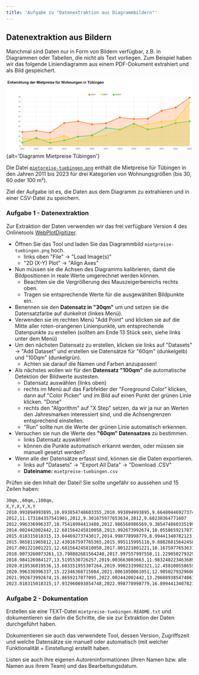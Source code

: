 ```yaml
---
title: 'Aufgabe zu "Datenextraktion aus Diagrammbildern"'
---
```


## Datenextraktion aus Bildern

Manchmal sind Daten nur in Form von Bildern verfügbar, z.B. in Diagrammen oder Tabellen, die nicht als Text vorliegen. 
Zum Beispiel haben wir das folgende Liniendiagramm aus einem PDF-Dokument extrahiert und als Bild gespeichert.

![Mietpreise Tübingen](fig/mietpreise.tuebingen.png){alt='Diagramm Mietpreise Tübingen'}

Die Datei [`mietpreise-tuebingen.png`](https://raw.githubusercontent.com/Dr-Eberle-Zentrum/FDM-basics/main/instructors/fig/mietpreise-tuebingen.png) enthält die Mietpreise für Tübingen in den Jahren 2011 bis 2023 für drei Kategorien von Wohnungsgrößen (bis 30, 60 oder 100 m²).

Ziel der Aufgabe ist es, die Daten aus dem Diagramm zu extrahieren und in einer CSV-Datei zu speichern.


### Aufgabe 1 - Datenextraktion

Zur Extraktion der Daten verwenden wir das frei verfügbare Version 4 des Onlinetools [WebPlotDigitizer](https://apps.automeris.io/wpd4/).

- Öffnen Sie das Tool und laden Sie das Diagrammbild `mietpreise-tuebingen.png` hoch.
  - links oben "File" -> "Load Image(s)"
  - "2D (X-Y) Plot" -> "Align Axes"
- Nun müssen sie die Achsen des Diagramms kalibrieren, damit die Bildpositionen in reale Werte umgerechnet werden können.
  - Beachten sie die Vergrößerung des Mauszeigerbereichs rechts oben.
  - Tragen sie entsprechende Werte für die ausgewählten Bildpunkte ein.
- Benennen sie den **Datensatz in "30qm"** um und setzen sie die Datensatzfarbe auf dunkelrot (linkes Menü).
- Verwenden sie im rechten Menü "Add Point" und klicken sie auf die Mitte aller roten-orangenen Linienpunkte, um entsprechende Datenpunkte zu erstellen (sollten am Ende 13 Stück sein, siehe links unter dem Menü)
- Um den nächsten Datensatz zu erstellen, klicken sie links auf "Datasets" -> "Add Dataset" und erstellen sie Datensätze für "60qm" (dunkelgelb) und "100qm" (dunkelgrün).
  - Achten sie darauf die Namen und Farben anzupassen!
- Als nächstes wollen wir für den **Datensatz "100qm"** die automatische Detektion der Bildwerte austesten. 
  - Datensatz auswählen (links oben)
  - rechts im Menü auf das Farbfelder der "Foreground Color" klicken, dann auf "Color Picker" und im Bild auf einen Punkt der grünen Linie klicken. "Done"
  - rechts den "Algorithm" auf "X Step" setzen, da wir ja nur an Werten den Jahresmarken interessiert sind, und die Achsengrenzen entsprechend einstellen.
  - "Run" sollte nun die Werte der grünen Linie automatisch erkennen.
- Versuchen sie nun die Werte des **"60qm" Datensatzes** zu bestimmen.
  - links Datensatz auswählen!
  - können die Punkte automatisch erkannt werden, oder müssen sie manuell gesetzt werden?
- Wenn alle der Datensätze erfasst sind, können sie die Daten exportieren.
  - links auf "Datasets" -> "Export All Data" -> "Download .CSV"
  - **Dateiname:** `mietpreise-tuebingen.csv`
  
Prüfen sie den Inhalt der Datei! Sie sollte ungefähr so aussehen und 15 Zeilen haben:

```csv
30qm,,60qm,,100qm,
X,Y,X,Y,X,Y
2010.993894993895,10.893854748603355,2010.993894993895,9.664804469273744,2011,8.714344396976669
2012,11.173184357541901,2012,9.301675977653634,2012,9.68230364771607
2012.996336996337,10.75418994413408,2012.986568986569,9.385474860335199,2013,8.669323036477163
2014.002442002442,12.681564245810058,2013.992673992674,10.055865921787712,2014,9.187068682221494
2015.018315018315,13.04469273743017,2014.998778998779,8.99441340782123,2015,9.952431810713113
2015.965811965812,12.430167597765365,2015.995115995116,9.888268156424584,2016,10.211304633585279
2017.001221001221,12.681564245810058,2017.001221001221,10.16759776536313,2017,11.70826487019389
2018.0073260073261,13.798882681564248,2017.997557997558,11.229050279329611,2018,11.49441340782123
2018.984126984127,13.5195530726257,2019.003663003663,11.983240223463689,2019,12.563670719684524
2020.019536019536,13.603351955307264,2019.9902319902321,12.45810055865922,2020,11.415626026947093
2020.996336996337,15.22346368715084,2021.0061050061051,12.905027932960895,2021,11.84332895169241
2021.992673992674,15.8659217877095,2022.002442002442,13.296089385474861,2022,12.70999014130792
2023.018315018315,17.932960893854748,2022.998778998779,16.899441340782126,2023,13.0589056851791
```

### Aufgabe 2 - Dokumentation

Erstellen sie eine TEXT-Datei `mietpreise-tuebingen.README.txt` und dokumentieren sie darin die Schritte, die sie zur Extraktion der Daten durchgeführt haben.

Dokumentieren sie auch das verwendete Tool, dessen Version, Zugriffszeit und welche Datensätze sie manuell oder automatisch (mit welcher Funktionalität + Einstellung) erstellt haben.

Listen sie auch ihre eigenen Autoreninformationen (ihren Namen bzw. alle Namen aus ihrem Team) und das Bearbeitungsdatum.


